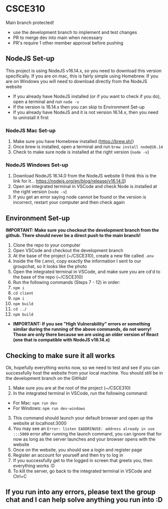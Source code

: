 # CSCE310

Main branch protected!
* use the development branch to implement and test changes
* PR to merge dev into main when necessary
* PR's require 1 other member approval before pushing

## NodeJS Set-up
This project is using NodeJS v16.14.x, so you need to download this version specifically. If you are on mac, this is fairly simple using Homebrew. If you are on Windows you will need to download directly from the NodeJS website
* If you already have NodeJS installed (or if you want to check if you do), open a terminal and run `node -v`
* If the version is 16.14.x then you can skip to Environment Set-up
* If you already have NodeJS and it is not version 16.14.x, then you need to uninstall it first

### NodeJS Mac Set-up
1. Make sure you have Homebrew installed (https://brew.sh/)
2. Once brew is installed, open a terminal and run `brew install node@16.14`
3. Check to make sure node is installed at the right version (`node -v`)

### NodeJS Windows Set-up
1. Download NodeJS 16.14.0 from the NodeJS website (I think this is the link for it... https://nodejs.org/en/blog/release/v16.14.0)
2. Open an integrated terminal in VSCode and check Node is installed at the right version (`node -v`)
3. If you get an error saying node cannot be found or the version is incorrect, restart your computer and then check again

## Environment Set-up
**IMPORTANT: Make sure you checkout the development branch from the github. There should never be a direct push to the main branch!**
1. Clone the repo to your computer
2. Open VSCode and checkout the development branch
3. At the base of the project (~/CSCE310), create a new file called `.env`
4. Inside the file (.env), copy exactly the information I sent to our groupchat, so it looks like the photo
5. Open the integrated terminal in VSCode, and make sure you are cd'd to the base of the repo (~/CSCE310)
6. Run the following commands (Steps 7 - 12) in order:
7. `npm i`
8. `cd client`
9. `npm i`
10. `npm build`
11. `cd ../`
12. `npm build`
* **IMPORTANT: If you see "High Vulnerability" errors or something similar during the running of the above commands, do not worry! Those are only there because we are using an older version of React (one that is compatible with NodeJS v16.14.x)**

## Checking to make sure it all works
Ok, hopefully everything works now, so we need to test and see if you can successfully host the website from your local machine. You should still be in the development branch on the GitHub!
1. Make sure you are at the root of the project (~/CSCE310)
2. In the integrated terminal in VSCode, run the following command:
* For Mac:
`npm run dev`
* For Windows:
`npm run dev-windows`
3. This command should launch your default browser and open up the website at localhost:3000
4. You may see an `Error: listen EADDRINUSE: address already in use :::5000` error after running the launch command, you can ignore that for now as long as the server launches and your browser opens with the website
4. Once on the website, you should see a login and register page
5. Register an account for yourself and then try to log in
6. If you successfully get to the logged in screen that greets you, then everything works :D 
7. To kill the server, go back to the integrated terminal in VSCode and Ctrl+C

## If you run into any errors, please text the group chat and I can help solve anything you run into :D